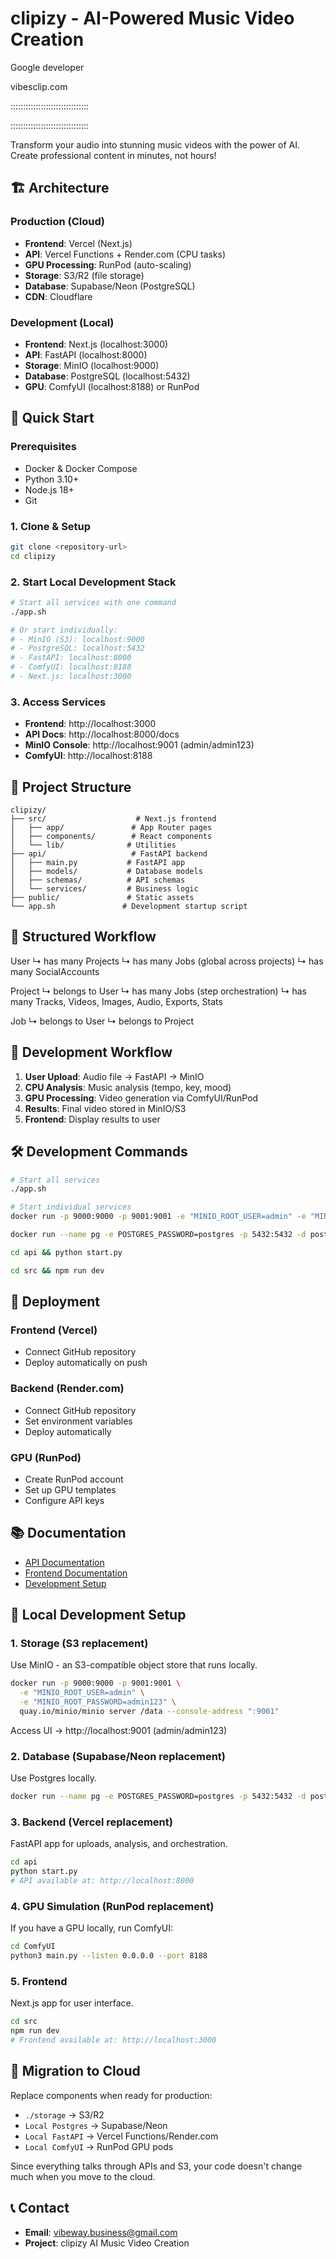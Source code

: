 # clipizy - AI-Powered Music Video Creation

Google developer

vibesclip.com

:::::::::::::::::::::::::::::::

:::::::::::::::::::::::::::::::



Transform your audio into stunning music videos with the power of AI. Create professional content in minutes, not hours!

## 🏗️ Architecture

### Production (Cloud)
- **Frontend**: Vercel (Next.js)
- **API**: Vercel Functions + Render.com (CPU tasks)
- **GPU Processing**: RunPod (auto-scaling)
- **Storage**: S3/R2 (file storage)
- **Database**: Supabase/Neon (PostgreSQL)
- **CDN**: Cloudflare

### Development (Local)
- **Frontend**: Next.js (localhost:3000)
- **API**: FastAPI (localhost:8000)
- **Storage**: MinIO (localhost:9000)
- **Database**: PostgreSQL (localhost:5432)
- **GPU**: ComfyUI (localhost:8188) or RunPod

## 🚀 Quick Start

### Prerequisites
- Docker & Docker Compose
- Python 3.10+
- Node.js 18+
- Git

### 1. Clone & Setup
```bash
git clone <repository-url>
cd clipizy
```

### 2. Start Local Development Stack
```bash
# Start all services with one command
./app.sh

# Or start individually:
# - MinIO (S3): localhost:9000
# - PostgreSQL: localhost:5432
# - FastAPI: localhost:8000
# - ComfyUI: localhost:8188
# - Next.js: localhost:3000
```

### 3. Access Services
- **Frontend**: http://localhost:3000
- **API Docs**: http://localhost:8000/docs
- **MinIO Console**: http://localhost:9001 (admin/admin123)
- **ComfyUI**: http://localhost:8188

## 📁 Project Structure

```
clipizy/
├── src/                    # Next.js frontend
│   ├── app/               # App Router pages
│   ├── components/        # React components
│   └── lib/              # Utilities
├── api/                   # FastAPI backend
│   ├── main.py           # FastAPI app
│   ├── models/           # Database models
│   ├── schemas/          # API schemas
│   └── services/         # Business logic
├── public/               # Static assets
└── app.sh               # Development startup script
```

## 🔄 Structured Workflow

User
↳ has many Projects
↳ has many Jobs (global across projects)
↳ has many SocialAccounts

Project
↳ belongs to User
↳ has many Jobs (step orchestration)
↳ has many Tracks, Videos, Images, Audio, Exports, Stats

Job
↳ belongs to User
↳ belongs to Project

## 🔄 Development Workflow


1. **User Upload**: Audio file → FastAPI → MinIO
2. **CPU Analysis**: Music analysis (tempo, key, mood)
3. **GPU Processing**: Video generation via ComfyUI/RunPod
4. **Results**: Final video stored in MinIO/S3
5. **Frontend**: Display results to user

## 🛠️ Development Commands

```bash
# Start all services
./app.sh

# Start individual services
docker run -p 9000:9000 -p 9001:9001 -e "MINIO_ROOT_USER=admin" -e "MINIO_ROOT_PASSWORD=admin123" quay.io/minio/minio server /data --console-address ":9001"

docker run --name pg -e POSTGRES_PASSWORD=postgres -p 5432:5432 -d postgres

cd api && python start.py

cd src && npm run dev
```

## 🚀 Deployment

### Frontend (Vercel)
- Connect GitHub repository
- Deploy automatically on push

### Backend (Render.com)
- Connect GitHub repository
- Set environment variables
- Deploy automatically

### GPU (RunPod)
- Create RunPod account
- Set up GPU templates
- Configure API keys

## 📚 Documentation

- [API Documentation](./api/README.md)
- [Frontend Documentation](./src/README.md)
- [Development Setup](./README_CONFIG.md)

## 🔧 Local Development Setup

### 1. Storage (S3 replacement)
Use MinIO - an S3-compatible object store that runs locally.

```bash
docker run -p 9000:9000 -p 9001:9001 \
  -e "MINIO_ROOT_USER=admin" \
  -e "MINIO_ROOT_PASSWORD=admin123" \
  quay.io/minio/minio server /data --console-address ":9001"
```

Access UI → http://localhost:9001 (admin/admin123)

### 2. Database (Supabase/Neon replacement)
Use Postgres locally.

```bash
docker run --name pg -e POSTGRES_PASSWORD=postgres -p 5432:5432 -d postgres
```

### 3. Backend (Vercel replacement)
FastAPI app for uploads, analysis, and orchestration.

```bash
cd api
python start.py
# API available at: http://localhost:8000
```

### 4. GPU Simulation (RunPod replacement)
If you have a GPU locally, run ComfyUI:

```bash
cd ComfyUI
python3 main.py --listen 0.0.0.0 --port 8188
```

### 5. Frontend
Next.js app for user interface.

```bash
cd src
npm run dev
# Frontend available at: http://localhost:3000
```

## 🔄 Migration to Cloud

Replace components when ready for production:
- `./storage` → S3/R2
- `Local Postgres` → Supabase/Neon
- `Local FastAPI` → Vercel Functions/Render.com
- `Local ComfyUI` → RunPod GPU pods

Since everything talks through APIs and S3, your code doesn't change much when you move to the cloud.

## 📞 Contact

- **Email**: vibeway.business@gmail.com
- **Project**: clipizy AI Music Video Creation